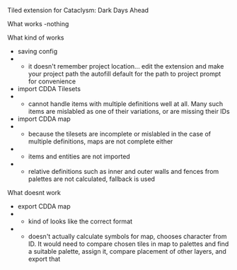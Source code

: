 Tiled extension for Cataclysm: Dark Days Ahead

What works
-nothing

What kind of works
- saving config
- - it doesn't remember project location... edit the extension and make your project path the autofill default for the path to project prompt for convenience
- import CDDA Tilesets
- - cannot handle items with multiple definitions well at all. Many such items are mislabled as one of their variations, or are missing their IDs
- import CDDA map
- - because the tilesets are incomplete or mislabled in the case of multiple definitions, maps are not complete either
- - items and entities are not imported
- - relative definitions such as inner and outer walls and fences from palettes are not calculated, fallback is used

What doesnt work
- export CDDA map
- - kind of looks like the correct format
- - doesn't actually calculate symbols for map, chooses character from ID. It would need to compare chosen tiles in map to palettes and find a suitable palette, assign it, compare placement of other layers, and export that
